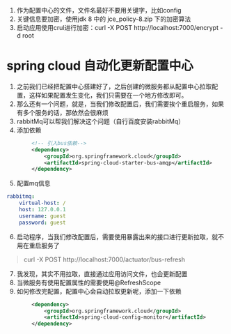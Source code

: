 1. 作为配置中心的文件，文件名最好不要用关键字，比如config
2. 关键信息要加密，使用jdk 8 中的 jce_policy-8.zip 下的加密算法
3. 启动应用使用crul进行加密：curl -X POST http://localhost:7000/encrypt -d root
# spring cloud 自动化更新配置中心
1. 之前我们已经把配置中心搭建好了，之后创建的微服务都从配置中心拉取配置，这样如果配置发生变化，我们只需要在一个地方修改即可。
2. 那么还有一个问题，就是，当我们修改配置后，我们需要挨个重启服务，如果有多个服务的话，那依然会很麻烦
3. rabbitMq可以帮我们解决这个问题（自行百度安装rabbitMq）
4. 添加依赖
```xml
        <!-- 引入bus依赖-->
        <dependency>
            <groupId>org.springframework.cloud</groupId>
            <artifactId>spring-cloud-starter-bus-amqp</artifactId>
        </dependency>
```
5. 配置mq信息
```yml
rabbitmq:
    virtual-host: /
    host: 127.0.0.1
    username: guest
    password: guest
```
6. 启动程序，当我们修改配置后，需要使用暴露出来的接口进行更新拉取，就不用在重启服务了
 > curl -X POST http://localhost:7000/actuator/bus-refresh
7. 我发现，其实不用拉取，直接通过应用访问文件，也会更新配置
8. 当微服务有使用配置属性的需要使用@RefreshScope
9. 如何修改完配置，配置中心会自动拉取更新呢，添加一下依赖
```xml
        <dependency>
            <groupId>org.springframework.cloud</groupId>
            <artifactId>spring-cloud-config-monitor</artifactId>
        </dependency>
```
